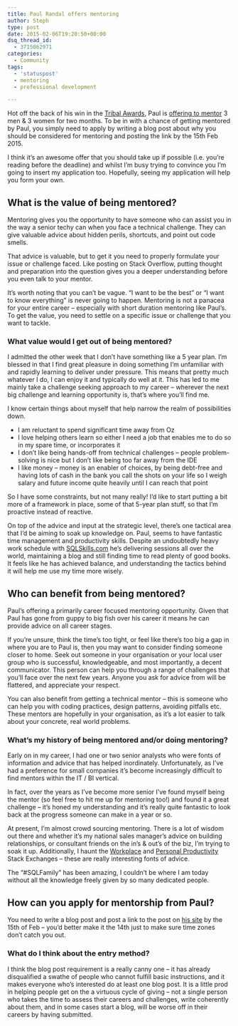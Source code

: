```yaml
---
title: Paul Randal offers mentoring
author: Steph
type: post
date: 2015-02-06T19:20:50+00:00
dsq_thread_id:
  - 3715062971
categories:
  - Community
tags:
  - 'statuspost'
  - mentoring
  - professional development

---
```

Hot off the back of his win in the <a href="https://www.simple-talk.com/blogs/2015/01/20/tribal-awards-2014-winners-announcement/" title="Tribal Awards winners" target="_blank">Tribal Awards</a>, Paul is <a href="http://www.sqlskills.com/blogs/paul/want-mentored/" title="Paul Randal - mentoring opportunity" target="_blank">offering to mentor</a> 3 men & 3 women for two months. To be in with a chance of getting mentored by Paul, you simply need to apply by writing a blog post about why you should be considered for mentoring and posting the link by the 15th Feb 2015.

I think it&#8217;s an awesome offer that you should take up if possible (i.e. you&#8217;re reading before the deadline) and whilst I&#8217;m busy trying to convince you I&#8217;m going to insert my application too. Hopefully, seeing my application will help you form your own.

## What is the value of being mentored?

Mentoring gives you the opportunity to have someone who can assist you in the way a senior techy can when you face a technical challenge. They can give valuable advice about hidden perils, shortcuts, and point out code smells.

That advice is valuable, but to get it you need to properly formulate your issue or challenge faced. Like posting on Stack Overflow, putting thought and preparation into the question gives you a deeper understanding before you even talk to your mentor.

It&#8217;s worth noting that you can&#8217;t be vague. &#8220;I want to be the best&#8221; or &#8220;I want to know everything&#8221; is never going to happen. Mentoring is not a panacea for your entire career &#8211; especially with short duration mentoring like Paul&#8217;s. To get the value, you need to settle on a specific issue or challenge that you want to tackle.
  
<!--more-->

### What value would I get out of being mentored?

I admitted the other week that I don&#8217;t have something like a 5 year plan. I&#8217;m blessed in that I find great pleasure in doing something I&#8217;m unfamiliar with and rapidly learning to deliver under pressure. This means that pretty much whatever I do, I can enjoy it and typically do well at it. This has led to me mainly take a challenge seeking approach to my career &#8211; wherever the next big challenge and learning opportunity is, that&#8217;s where you&#8217;ll find me.

I know certain things about myself that help narrow the realm of possibilities down.

  * I am reluctant to spend significant time away from Oz
  * I love helping others learn so either I need a job that enables me to do so in my spare time, or incorporates it
  * I don&#8217;t like being hands-off from technical challenges &#8211; people problem-solving is nice but I don&#8217;t like being too far away from the IDE
  * I like money &#8211; money is an enabler of choices, by being debt-free and having lots of cash in the bank you call the shots on your life so I weigh salary and future income quite heavily until I can reach that point

So I have some constraints, but not many really! I&#8217;d like to start putting a bit more of a framework in place, some of that 5-year plan stuff, so that I&#8217;m proactive instead of reactive.

On top of the advice and input at the strategic level, there&#8217;s one tactical area that I&#8217;d be aiming to soak up knowledge on. Paul, seems to have fantastic time management and productivity skills. Despite an undoubtedly heavy work schedule with <a href="http://www.sqlskills.com/" title="SQLSkills.com" target="_blank">SQLSkills.com</a> he&#8217;s delivering sessions all over the world, maintaining a blog and still finding time to read plenty of good books. It feels like he has achieved balance, and understanding the tactics behind it will help me use my time more wisely.

## Who can benefit from being mentored?

Paul&#8217;s offering a primarily career focused mentoring opportunity. Given that Paul has gone from guppy to big fish over his career it means he can provide advice on all career stages.

If you&#8217;re unsure, think the time&#8217;s too tight, or feel like there&#8217;s too big a gap in where you are to Paul is, then you may want to consider finding someone closer to home. Seek out someone in your organisation or your local user group who is successful, knowledgeable, and most importantly, a decent communicator. This person can help you through a range of challenges that you&#8217;ll face over the next few years. Anyone you ask for advice from will be flattered, and appreciate your respect.

You can also benefit from getting a technical mentor &#8211; this is someone who can help you with coding practices, design patterns, avoiding pitfalls etc. These mentors are hopefully in your organisation, as it&#8217;s a lot easier to talk about your concrete, real world problems.

### What&#8217;s my history of being mentored and/or doing mentoring?

Early on in my career, I had one or two senior analysts who were fonts of information and advice that has helped inordinately. Unfortunately, as I&#8217;ve had a preference for small companies it&#8217;s become increasingly difficult to find mentors within the IT / BI vertical.

In fact, over the years as I&#8217;ve become more senior I&#8217;ve found myself being the mentor (so feel free to hit me up for mentoring too!) and found it a great challenge &#8211; it&#8217;s honed my understanding and it&#8217;s really quite fantastic to look back at the progress someone can make in a year or so.

At present, I&#8217;m almost crowd sourcing mentoring. There is a lot of wisdom out there and whether it&#8217;s my national sales manager&#8217;s advice on building relationships, or consultant friends on the in&#8217;s & out&#8217;s of the biz, I&#8217;m trying to soak it up. Additionally, I haunt the <a href="http://workplace.stackexchange.com/" title="The workplace stack exchange" target="_blank">Workplace</a> and <a href="http://productivity.stackexchange.com/" title="Productivity Stack Exchange" target="_blank">Personal Productivity</a> Stack Exchanges &#8211; these are really interesting fonts of advice.

The &#8220;#SQLFamily&#8221; has been amazing, I couldn&#8217;t be where I am today without all the knowledge freely given by so many dedicated people.

## How can you apply for mentorship from Paul?

You need to write a blog post and post a link to the post on <a href="http://www.sqlskills.com/blogs/paul/want-mentored/" title="Paul Randal - mentoring opportunity" target="_blank">his site</a> by the 15th of Feb &#8211; you&#8217;d better make it the 14th just to make sure time zones don&#8217;t catch you out.

### What do I think about the entry method?

I think the blog post requirement is a really canny one &#8211; it has already disqualified a swathe of people who cannot fulfill basic instructions, and it makes everyone who&#8217;s interested do at least one blog post. It is a little prod in helping people get on the a virtuous cycle of giving &#8211; not a single person who takes the time to assess their careers and challenges, write coherently about them, and in some cases start a blog, will be worse off in their careers by having submitted.